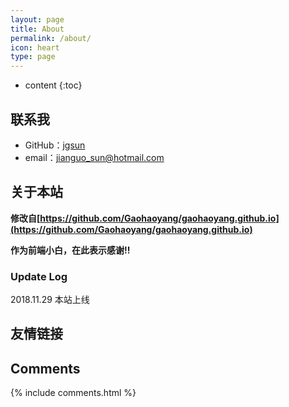 ```yaml
---
layout: page
title: About
permalink: /about/
icon: heart
type: page
---
```


* content
{:toc}

## 联系我

* GitHub：[jgsun](https://github.com/jgsun)
* email：jianguo_sun@hotmail.com

## 关于本站

**修改自[https://github.com/Gaohaoyang/gaohaoyang.github.io](https://github.com/Gaohaoyang/gaohaoyang.github.io)**

**作为前端小白，在此表示感谢!!**


### Update Log
2018.11.29 本站上线

## 友情链接

## Comments

{% include comments.html %}
